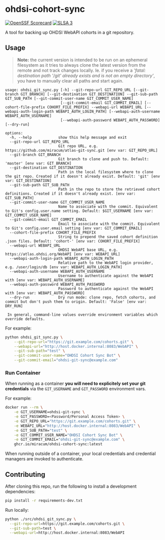 # ohdsi-cohort-sync

[![OpenSSF Scorecard](https://api.securityscorecards.dev/projects/github.com/miracum/ohdsi-cohort-sync/badge)](https://api.securityscorecards.dev/projects/github.com/miracum/ohdsi-cohort-sync)
[![SLSA 3](https://slsa.dev/images/gh-badge-level3.svg)](https://slsa.dev)

A tool for backing up OHDSI WebAPI cohorts in a git repository.

## Usage

> **Note:** the current version is intended to be run on an ephemeral filesystem as it tries to always clone the latest version from the remote and not track changes locally. Ie. if you receive a _'fatal: destination path '/git' already exists and is not an empty directory'_, you have to manually clear all paths and start again.

```console
usage: ohdsi_git_sync.py [-h] --git-repo-url GIT_REPO_URL [--git-branch GIT_BRANCH] [--git-destination GIT_DESTINATION] --git-sub-path GIT_SUB_PATH [--git-commit-user-name GIT_COMMIT_USER_NAME]
                         [--git-commit-email GIT_COMMIT_EMAIL] [--cohort-file-prefix COHORT_FILE_PREFIX] --webapi-url WEBAPI_URL [--webapi-auth-login-path WEBAPI_AUTH_LOGIN_PATH] [--webapi-auth-username WEBAPI_AUTH_USERNAME]
                         [--webapi-auth-password WEBAPI_AUTH_PASSWORD] [--dry-run]

options:
  -h, --help            show this help message and exit
  --git-repo-url GIT_REPO_URL
                        Git repo URL, e.g. https://github.com/miracum/atlas-git-sync.git [env var: GIT_REPO_URL]
  --git-branch GIT_BRANCH
                        Git branch to clone and push to. Default: 'master' [env var: GIT_BRANCH]
  --git-destination GIT_DESTINATION
                        Path in the local filesystem where to clone the git repo. Created if it doesn't already exist. Default: 'git' [env var: GIT_DESTINATION]
  --git-sub-path GIT_SUB_PATH
                        Path in the repo to store the retrieved cohort definitions. Created if it doesn't already exist. [env var: GIT_SUB_PATH]
  --git-commit-user-name GIT_COMMIT_USER_NAME
                        Name to associate with the commit. Equivalent to Git's config.user.name setting. Default: $GIT_USERNAME [env var: GIT_COMMIT_USER_NAME]
  --git-commit-email GIT_COMMIT_EMAIL
                        Email to associate with the commit. Equivalent to Git's config.user.email setting [env var: GIT_COMMIT_EMAIL]
  --cohort-file-prefix COHORT_FILE_PREFIX
                        String to prepend the saved cohort definition .json files. Default: 'cohort-' [env var: COHORT_FILE_PREFIX]
  --webapi-url WEBAPI_URL
                        OHDSI WebAPI base URL, e.g. https://atlas.ohdsi.org/WebAPI [env var: WEBAPI_URL]
  --webapi-auth-login-path WEBAPI_AUTH_LOGIN_PATH
                        Relative path to the WebAPI login provider, e.g. /user/login/db [env var: WEBAPI_AUTH_LOGIN_PATH]
  --webapi-auth-username WEBAPI_AUTH_USERNAME
                        Username to authenticate against the WebAPI with [env var: WEBAPI_AUTH_USERNAME]
  --webapi-auth-password WEBAPI_AUTH_PASSWORD
                        Password to authenticate against the WebAPI with [env var: WEBAPI_AUTH_PASSWORD]
  --dry-run             Dry run mode: clone repo, fetch cohorts, and commit but don't push them to origin. Default: 'False' [env var: DRY_RUN]

 In general, command-line values override environment variables which override defaults.
```

For example:

```sh
python ohdsi_git_sync.py \
    --git-repo-url="https://git.example.com/cohorts.git" \
    --webapi-url="http://host.docker.internal:8083/WebAPI" \
    --git-sub-path="test" \
    --git-commit-user-name="OHDSI Cohort Sync Bot" \
    --git-commit-email="ohdsi-git-sync@example.com"
```

### Run Container

When running as a container **you will need to explicitely set your git credentials** via the `GIT_USERNAME` and `GIT_PASSWORD` environment vars.

For example:

```sh
docker run --rm \
    -e GIT_USERNAME=ohdsi-git-sync \
    -e GIT_PASSWORD=<Password/Personal Access Token> \
    -e GIT_REPO_URL="https://git.example.com/cohorts.git" \
    -e WEBAPI_URL="http://host.docker.internal:8083/WebAPI" \
    -e GIT_SUB_PATH="test" \
    -e GIT_COMMIT_USER_NAME="OHDSI Cohort Sync Bot" \
    -e GIT_COMMIT_EMAIL="ohdsi-git-sync@example.com" \
    ghcr.io/miracum/ohdsi-cohort-sync:latest
```

When running outside of a container, your local credentials and credential managers are invoked to authenticate.

## Contributing

After cloning this repo, run the following to install a development dependencies:

```sh
pip install -r requirements-dev.txt
```

Run locally:

```sh
python ./src/ohdsi_git_sync.py \
  --git-repo-url=https://git.example.com/cohorts.git \
  --git-sub-path=test \
  --webapi-url=http://host.docker.internal:8083/WebAPI
```
